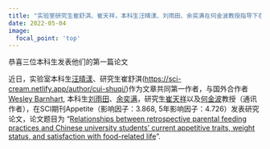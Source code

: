 ```yaml
---
title: "实验室研究生崔舒淇、崔天祥，本科生汪晴漾、刘雨田、余奕满在何金波教授指导下在Appetite发表合作研究成果"
date: 2022-05-04
image:
  focal_point: 'top'
---
```


恭喜三位本科生发表他们的第一篇论文

<!--more-->

近日，实验室本科生[汪晴漾](https://sci-cream.netlify.app/author/wang-qingyang/)、研究生崔舒淇(https://sci-cream.netlify.app/author/cui-shuqi/)作为文章共同第一作者，与国外合作者[Wesley Barnhart](https://wrbresearch.wordpress.com/), 本科生[刘雨田](https://sci-cream.netlify.app/author/liu-yutian/)、[余奕满](https://sci-cream.netlify.app/author/yu-yiman/)，研究生[崔天祥](https://sci-cream.netlify.app/author/cui-tianxiang/)以及[何金波](https://sci-cream.netlify.app/author/he-jinbo/)教授（通讯作者），在SCI期刊Appetite（影响因子：3.868, 5年影响因子：4.726）发表研究论文，论文题目为 “[Relationships between retrospective parental feeding practices and Chinese university students’ current appetitive traits, weight status, and satisfaction with food-related life](https://doi.org/10.1016/j.appet.2022.106061)”.


